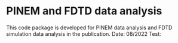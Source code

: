 # PINEM and FDTD data analysis

This code package is developed for PINEM data analysis and FDTD simulation data analysis in the publication.
Date: 08/2022
Test: 
